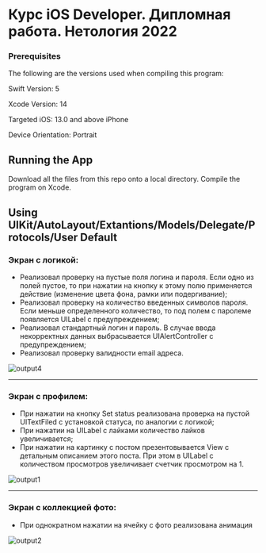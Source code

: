 
# Курс iOS Developer. Дипломная работа. Нетология 2022 

### Prerequisites

The following are the versions used when compiling this program:

Swift Version: 5

Xcode Version: 14

Targeted iOS: 13.0 and above iPhone

Device Orientation: Portrait

## Running the App

Download all the files from this repo onto a local directory. Compile the program on Xcode.

## Using UIKit/AutoLayout/Extantions/Models/Delegate/Protocols/User Default


### Экран с логикой:
* Реализовал проверку на пустые поля логина и пароля. Если одно из полей пустое, то при нажатии на кнопку к этому полю применяется действие (изменение цвета фона, рамки или подергивание);
* Реализовал проверку на количество введенных символов пароля. Если меньше определенного количество, то под полем с паролеме появляется UILabel с предупреждением;
* Реализовал стандартный логин и пароль. В случае ввода некорректных данных выбрасывается UIAlertController с предупреждением;
* Реализовал проверку валидности email адреса.

![output4](https://user-images.githubusercontent.com/73440376/224117658-e151eeb8-1695-4929-9d6e-d8de783863dd.gif)
___
### Экран с профилем:
* При нажатии на кнопку Set status  реализована проверка на пустой UITextFiled с установкой статуса, по аналогии с логикой;
* При нажатии на UILabel с лайками количество лайков увеличивается;
* При нажатии на картинку с постом презентовывается View с детальным описанием этого поста. При этом в UILabel с количеством просмотров увеличивает счетчик просмотром на 1.

![output1](https://user-images.githubusercontent.com/73440376/224119351-579dc4a9-7947-4adf-b692-445a856c21df.gif)
___
### Экран с коллекцией фото:
* При однократном нажатии на ячейку с фото реализована анимация

![output2](https://user-images.githubusercontent.com/73440376/224120782-3035312a-48ec-4875-bb8a-0eeb1b9473cd.gif)
